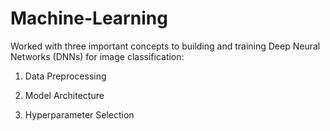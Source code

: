 # Machine-Learning

Worked with three important concepts to building and training Deep Neural Networks (DNNs) for image classification:

1. Data Preprocessing

2. Model Architecture

3. Hyperparameter Selection
